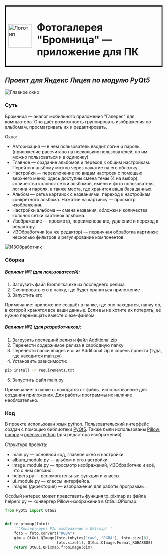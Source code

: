 <table bordercolor="none">
  <tr>
    <td>
      <img src="https://thumb.cloud.mail.ru/weblink/thumb/xw1/iRY5/JgsxxQzMm" alt="Логотип" width="75" height="75" />
    </td>
    <td>
      <h1>Фотогалерея "Бромница" — приложение для ПК</h1>
    </td>
  </tr>
</table>

## _Проект для Яндекс Лицея по модулю PyQt5_

![Главное окно](https://thumb.cloud.mail.ru/weblink/thumb/xw1/XZ9N/tYSjwQzfb)

### Суть
Бромница — аналог мобильного приложения "Галерея" для компьютера. Оно даёт возможность группировать изображения по альбомам, просматривать их и редактировать.

Окна:
- Авторизация — в нём пользователь вводит логин и пароль (приложение рассчитано на нескольких пользователей, но им можно пользоваться и в одиночку)
- Главное — создание альбомов и переход к общим настройкам.
Перейти к альбому можно через нажатие на его обложку.
- Настройки — переключение по видам настроек с помощью верхнего меню, здесь доступны смена темы (4 на выбор), количества колонок сетки альбомов, имени и фото пользователя, логина и пароля, а также места, где хранится ваша база данных.
- Альбом — сетка картинок с названиями, переход к настройкам конкретного альбома.
Нажатие на картинку — просмотр изображения.
- Настройки альбома — смена названия, обложки и количества колонок сетки картинок альбома.
- Изображение — просмотр, переименование, удаление и переход к редактору.
- ИЗОбработчик (он же редактор) — первичная обработка картинки: несколько фильтров и регулирование компонентов.

![ИЗОбработчик](https://thumb.cloud.mail.ru/weblink/thumb/xw1/HDuL/giuUu2jKN)

### Сборка
##### Вариант №1 (для пользователей):
1. Загрузить файл Bromnitsa.exe из последнего релиза
2. Скопировать его в папку, где будет храниться приложение
3. Запустить его

Примечание: приложение создаёт в папке, где оно находится, папку db, в которой хранятся все ваши данные. Если вы не хотите их потерять, её нужно перемещать вместе с exe-файлом.
##### Вариант №2 (для разработчиков):
1. Загрузить последний релиз и файл Additional.zip
2. Перенести содержимое релиза в свободную папку
3. Перенести папки images и ui из Additional.zip в корень проекта (туда, где находится main.py)
4. Установить зависимости:
```sh
pip install -r requirements.txt
```
5. Запустить файл main.py

Примечание: в папке ui находятся ui-файлы, использованные для создания приложения. Для работы программы их наличие необязательно.

### Код

В проекте использован язык python. Пользовательский интерфейс создан с помощью библиотеки [PyQt5](https://pypi.org/project/PyQt5/). Также были использованы [Pillow](https://pypi.org/project/Pillow/), [numpy](https://pypi.org/project/numpy/) и [opencv-python](https://pypi.org/project/opencv-python/) (для редактора изображений).

Структура проекта:
- main.py — основной код, главное окно и настройки.
- album_module.py — альбом и его настройки.
- image_module.py — просмотр изображений, ИЗОбработчик и всё, что с ним связано.
- helpers.py — вспомогательные функции и классы.
- ui_module.py — классы интерфейса.
- images (директория) — изображения для работы программы.

Особый интерес может представить функция to_pixmap из файла helpers.py — конвертер Pillow-изображения в QtGui.QPixmap:
```python
from PyQt5 import QtGui


def to_pixmap(foto):
    '''Конвертирует PIL изображение в QPixmap'''
    foto = foto.convert("RGBA")
    qim = QtGui.QImage(foto.tobytes("raw", "RGBA"), foto.size[0],
                       foto.size[1], QtGui.QImage.Format_RGBA8888)
    return QtGui.QPixmap.fromImage(qim)

```
